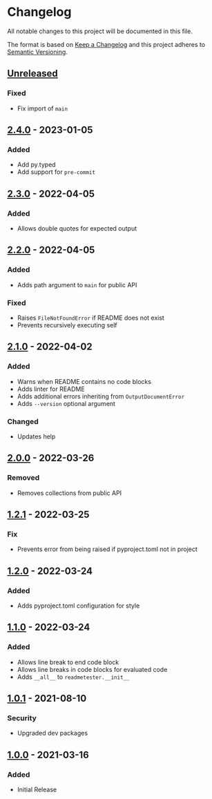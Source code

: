Changelog
=========
All notable changes to this project will be documented in this file.

The format is based on [Keep a Changelog](http://keepachangelog.com/en/1.0.0/)
and this project adheres to [Semantic Versioning](http://semver.org/spec/v2.0.0.html).

[Unreleased](https://github.com/jshwi/readmetester/compare/v2.4.0...HEAD)
------------------------------------------------------------------------
### Fixed
- Fix import of `main`

[2.4.0](https://github.com/jshwi/readmetester/releases/tag/v2.4.0) - 2023-01-05
------------------------------------------------------------------------
### Added
- Add py.typed
- Add support for `pre-commit`

[2.3.0](https://github.com/jshwi/readmetester/releases/tag/v2.3.0) - 2022-04-05
------------------------------------------------------------------------
### Added
- Allows double quotes for expected output

[2.2.0](https://github.com/jshwi/readmetester/releases/tag/v2.2.0) - 2022-04-05
------------------------------------------------------------------------
### Added
- Adds path argument to `main` for public API

### Fixed
- Raises `FileNotFoundError` if README does not exist
- Prevents recursively executing self

[2.1.0](https://github.com/jshwi/readmetester/releases/tag/v2.1.0) - 2022-04-02
------------------------------------------------------------------------
### Added
- Warns when README contains no code blocks
- Adds linter for README
- Adds additional errors inheriting from `OutputDocumentError`
- Adds `--version` optional argument

### Changed
- Updates help

[2.0.0](https://github.com/jshwi/readmetester/releases/tag/v2.0.0) - 2022-03-26
------------------------------------------------------------------------
### Removed
- Removes collections from public API

[1.2.1](https://github.com/jshwi/readmetester/releases/tag/v1.2.1) - 2022-03-25
------------------------------------------------------------------------
### Fix
- Prevents error from being raised if pyproject.toml not in project

[1.2.0](https://github.com/jshwi/readmetester/releases/tag/v1.2.0) - 2022-03-24
------------------------------------------------------------------------
### Added
- Adds pyproject.toml configuration for style

[1.1.0](https://github.com/jshwi/readmetester/releases/tag/v1.1.0) - 2022-03-24
------------------------------------------------------------------------
### Added
- Allows line break to end code block
- Allows line breaks in code blocks for evaluated code
- Adds `__all__` to `readmetester.__init__`

[1.0.1](https://github.com/jshwi/readmetester/releases/tag/v1.0.1) - 2021-08-10
------------------------------------------------------------------------
### Security
- Upgraded dev packages

[1.0.0](https://github.com/jshwi/readmetester/releases/tag/v1.0.0) - 2021-03-16
------------------------------------------------------------------------
### Added
- Initial Release
